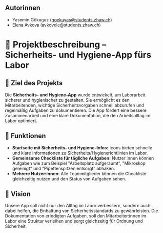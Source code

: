## Autorinnen

- Yasemin Gökuguz (goekuyas@students.zhaw.ch)
- Elena Avkova (avkovele@students.zhaw.ch)

# 🧪 Projektbeschreibung – Sicherheits- und Hygiene-App fürs Labor

## 🎯 Ziel des Projekts
Die **Sicherheits- und Hygiene-App** wurde entwickelt, um Laborarbeit sicherer und hygienischer zu gestalten. Sie ermöglicht es den Mitarbeitenden, wichtige Sicherheitsvorgaben schnell abzurufen und regelmäßig Aufgaben zu dokumentieren. Die App fördert eine bessere Zusammenarbeit und eine klare Dokumentation, die den Arbeitsalltag im Labor optimiert.

## 🌟 Funktionen
- **Startseite mit Sicherheits- und Hygiene-Infos:** Icons bieten schnelle und klare Informationen zu Sicherheits/Hygienerichtlinien im Labor.
- **Gemeinsame Checkliste für tägliche Aufgaben:** Nutzer:innen können Aufgaben wie zum Beispiel "Arbeitsplatz aufgeräumt", "Mikroskop gereinigt" und "Pipettenspitzen entsorgt" abhaken.
- **Mehrere Nutzer:innen:** Alle Teammitglieder können die Checkliste gleichzeitig nutzen und den Status von Aufgaben sehen.

## 🚀 Vision
Unsere App soll nicht nur den Alltag im Labor verbessern, sondern auch dabei helfen, die Einhaltung von Sicherheitsstandards zu gewährleisten. Die Dokumentation von erledigten Aufgaben, soll den Mitarbeiter:innen im Labor eine Struktur verleihen und sorgt gleichzeitig für Ordnung und Sicherheit. 


